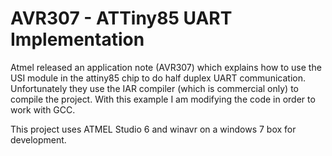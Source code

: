 AVR307 - ATTiny85 UART Implementation
=====================================
Atmel released an application note (AVR307) which explains how to use the USI module in the attiny85 chip to do half duplex UART communication.
Unfortunately they use the IAR compiler (which is commercial only) to compile the project. 
With this example I am modifying the code in order to work with GCC.

This project uses ATMEL Studio 6 and winavr on a windows 7 box for development.

